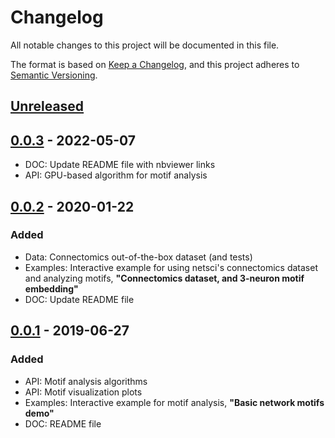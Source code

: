 # Changelog

All notable changes to this project will be documented in this file.

The format is based on [Keep a Changelog](https://keepachangelog.com/en/1.0.0/),
and this project adheres to [Semantic Versioning](https://semver.org/spec/v2.0.0.html).

## [Unreleased]

## [0.0.3] - 2022-05-07
* DOC: Update README file with nbviewer links
* API: GPU-based algorithm for motif analysis

## [0.0.2] - 2020-01-22
### Added
- Data: Connectomics out-of-the-box dataset (and tests)
- Examples: Interactive example for using netsci's connectomics dataset and analyzing motifs,
  **"Connectomics dataset, and 3-neuron motif embedding"**
- DOC: Update README file

## [0.0.1] - 2019-06-27
### Added
- API: Motif analysis algorithms
- API: Motif visualization plots
- Examples: Interactive example for motif analysis, **"Basic network motifs demo"**
- DOC: README file

[unreleased]: https://github.com/gialdetti/netsci/compare/e125f30...HEAD
[0.0.3]: https://github.com/gialdetti/netsci/compare/e125f30...HEAD
[0.0.2]: https://github.com/gialdetti/netsci/compare/47b6e57...e125f30
[0.0.1]: https://github.com/gialdetti/netsci/compare/66d620b...47b6e57
